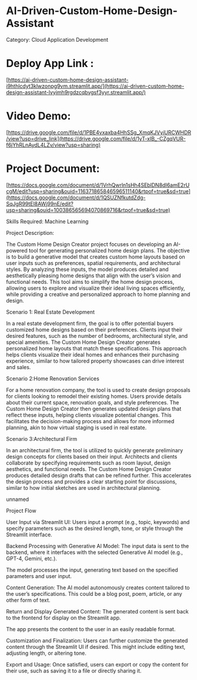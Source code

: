 # AI-Driven-Custom-Home-Design-Assistant
Category: Cloud Application Development

# Deploy App Link :
[https://ai-driven-custom-home-design-assistant-i9hthlcdyt3klwzonpg9vm.streamlit.app/](https://ai-driven-custom-home-design-assistant-lvyimh9rgdzcqbvgsf3yyr.streamlit.app/)

# Video Demo:
[https://drive.google.com/file/d/1PBE4vxaxba4HhSSg_XmqKJVyiURCWHDR/view?usp=drive_link](https://drive.google.com/file/d/1yT-xIB_-CZgqVUR-f6jYhRLnAydL4LZv/view?usp=sharing)

# Project Document:
[https://docs.google.com/document/d/1VrhQwrln1sHh4SEblDN8dI6amE2rUcgM/edit?usp=sharing&ouid=116371865846596511140&rtpof=true&sd=true](https://docs.google.com/document/d/1QSUZNfkutdZdg-SqJgR99tEl8AWj99nE/edit?usp=sharing&ouid=100386565694070869716&rtpof=true&sd=true)

Skills Required: Machine Learning

Project Description:

The Custom Home Design Creator project focuses on developing an AI-powered tool for generating personalized home design plans. The objective is to build a generative model that creates custom home layouts based on user inputs such as preferences, spatial requirements, and architectural styles. By analyzing these inputs, the model produces detailed and aesthetically pleasing home designs that align with the user’s vision and functional needs. This tool aims to simplify the home design process, allowing users to explore and visualize their ideal living spaces efficiently, while providing a creative and personalized approach to home planning and design.

Scenario 1: Real Estate Development

In a real estate development firm, the goal is to offer potential buyers customized home designs based on their preferences. Clients input their desired features, such as the number of bedrooms, architectural style, and special amenities. The Custom Home Design Creator generates personalized home layouts that match these specifications. This approach helps clients visualize their ideal homes and enhances their purchasing experience, similar to how tailored property showcases can drive interest and sales.

Scenario 2:Home Renovation Services

For a home renovation company, the tool is used to create design proposals for clients looking to remodel their existing homes. Users provide details about their current space, renovation goals, and style preferences. The Custom Home Design Creator then generates updated design plans that reflect these inputs, helping clients visualize potential changes. This facilitates the decision-making process and allows for more informed planning, akin to how virtual staging is used in real estate.

Scenario 3:Architectural Firm

In an architectural firm, the tool is utilized to quickly generate preliminary design concepts for clients based on their input. Architects and clients collaborate by specifying requirements such as room layout, design aesthetics, and functional needs. The Custom Home Design Creator produces detailed design drafts that can be refined further. This accelerates the design process and provides a clear starting point for discussions, similar to how initial sketches are used in architectural planning.

unnamed

Project Flow

User Input via Streamlit UI:
Users input a prompt (e.g., topic, keywords) and specify parameters such as the desired length, tone, or style through the Streamlit interface.

Backend Processing with Generative AI Model:
The input data is sent to the backend, where it interfaces with the selected Generative AI model (e.g., GPT-4, Gemini, etc.).

The model processes the input, generating text based on the specified parameters and user input.

Content Generation:
The AI model autonomously creates content tailored to the user’s specifications. This could be a blog post, poem, article, or any other form of text.

Return and Display Generated Content:
The generated content is sent back to the frontend for display on the Streamlit app.

The app presents the content to the user in an easily readable format.

Customization and Finalization:
Users can further customize the generated content through the Streamlit UI if desired. This might include editing text, adjusting length, or altering tone.

Export and Usage:
Once satisfied, users can export or copy the content for their use, such as saving it to a file or directly sharing it.
